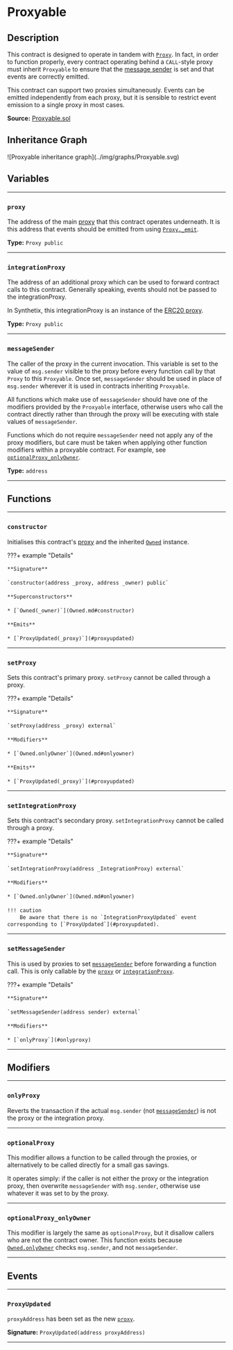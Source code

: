 # Proxyable

## Description

This contract is designed to operate in tandem with [`Proxy`](#Proxy.md).
In fact, in order to function properly, every contract operating behind a `CALL`-style proxy must inherit `Proxyable` to ensure that the [message sender](#messageSender) is set and that events are correctly emitted.

This contract can support two proxies simultaneously. Events can be emitted independently from each proxy, but it is sensible to restrict event emission to a single proxy in most cases.

**Source:** [Proxyable.sol](https://github.com/Synthetixio/synthetix/blob/master/contracts/Proxyable.sol)

<section-sep />

## Inheritance Graph

<inheritance-graph>
    ![Proxyable inheritance graph](../img/graphs/Proxyable.svg)
</inheritance-graph>

<section-sep />

## Variables

---

### `proxy`

The address of the main [proxy](Proxy.md) that this contract operates underneath. It is this address that events should be emitted from using [`Proxy._emit`](Proxy.md#_emit).

**Type:** `Proxy public`

---

### `integrationProxy`

The address of an additional proxy which can be used to forward contract calls to this contract.
Generally speaking, events should not be passed to the integrationProxy.

In Synthetix, this integrationProxy is an instance of the [ERC20 proxy](ProxyERC20.md).

**Type:** `Proxy public`

---

### `messageSender`

The caller of the proxy in the current invocation. This variable is set to the value of `msg.sender` visible to the proxy before every function call by that `Proxy` to this `Proxyable`. Once set, `messageSender` should be used in place of `msg.sender` wherever it is used in contracts inheriting `Proxyable`.

All functions which make use of `messageSender` should have one of the modifiers provided by the `Proxyable` interface, otherwise users who call the contract directly rather than through the proxy will be executing with stale values of `messageSender`.

Functions which do not require `messageSender` need not apply any of the proxy modifiers, but care must be taken when applying other function modifiers within a proxyable contract. For example, see [`optionalProxy_onlyOwner`](#optionalproxy_onlyowner).

**Type:** `address`

---

<section-sep />

## Functions

---

### `constructor`

Initialises this contract's [proxy](#proxy) and the inherited [`Owned`](Owned.md) instance.

???+ example "Details"

    **Signature**

    `constructor(address _proxy, address _owner) public`

    **Superconstructors**

    * [`Owned(_owner)`](Owned.md#constructor)

    **Emits**

    * [`ProxyUpdated(_proxy)`](#proxyupdated)

---

### `setProxy`

Sets this contract's primary proxy. `setProxy` cannot be called through a proxy.

???+ example "Details"

    **Signature**

    `setProxy(address _proxy) external`

    **Modifiers**

    * [`Owned.onlyOwner`](Owned.md#onlyowner)

    **Emits**

    * [`ProxyUpdated(_proxy)`](#proxyupdated)

---

### `setIntegrationProxy`

Sets this contract's secondary proxy. `setIntegrationProxy` cannot be called through a proxy.

???+ example "Details"

    **Signature**

    `setIntegrationProxy(address _IntegrationProxy) external`

    **Modifiers**

    * [`Owned.onlyOwner`](Owned.md#onlyowner)

    !!! caution
        Be aware that there is no `IntegrationProxyUpdated` event corresponding to [`ProxyUpdated`](#proxyupdated).

---

### `setMessageSender`

This is used by proxies to set [`messageSender`](#messageSender) before forwarding a function call. This is only callable by the [`proxy`](#proxy) or [`integrationProxy`](#integrationProxy).

???+ example "Details"

    **Signature**
    
    `setMessageSender(address sender) external`

    **Modifiers**

    * [`onlyProxy`](#onlyproxy)

---

<section-sep />

## Modifiers

---

### `onlyProxy`

Reverts the transaction if the actual `msg.sender` (not [`messageSender`](#messagesender)) is not the proxy or the integration proxy.

---

### `optionalProxy`

This modifier allows a function to be called through the proxies, or alternatively to be called directly for a small gas savings.

It operates simply: if the caller is not either the proxy or the integration proxy, then overwrite `messageSender` with `msg.sender`, otherwise use whatever it was set to by the proxy.

---

### `optionalProxy_onlyOwner`

This modifier is largely the same as `optionalProxy`, but it disallow callers who are not the contract owner. This function exists because [`Owned.onlyOwner`](Owned.md#onlyowner) checks `msg.sender`, and not `messageSender`.

---

<section-sep />

## Events

---

### `ProxyUpdated`

`proxyAddress` has been set as the new [`proxy`](#proxy).

**Signature:** `ProxyUpdated(address proxyAddress)`

---

<section-sep />
